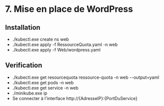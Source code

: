 # 7. Mise en place de WordPress

## Installation

- ./kubectl.exe create ns web
- ./kubectl.exe apply -f RessourceQuota.yaml -n web
- ./kubectl.exe apply -f Web/wordpress.yaml

## Verification

- ./kubectl.exe get resourcequota ressource-quota -n web --output=yaml
- ./kubectl.exe get pods -n web
- ./kubectl.exe get service -n web
- ./minikube.exe ip
- Se connecter à l'interface http://{AdresseIP}:{PortDuService}